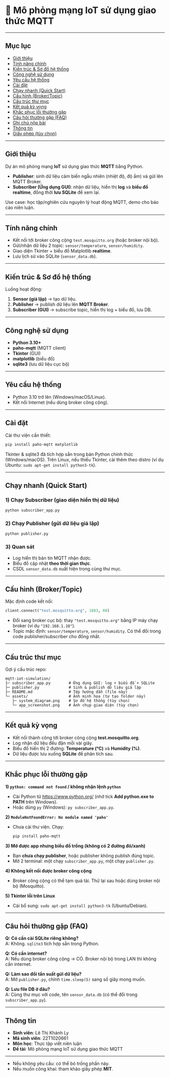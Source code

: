# 📡 Mô phỏng mạng IoT sử dụng giao thức MQTT

---

## Mục lục
- [Giới thiệu](#giới-thiệu)
- [Tính năng chính](#tính-năng-chính)
- [Kiến trúc & Sơ đồ hệ thống](#kiến-trúc--sơ-đồ-hệ-thống)
- [Công nghệ sử dụng](#công-nghệ-sử-dụng)
- [Yêu cầu hệ thống](#yêu-cầu-hệ-thống)
- [Cài đặt](#cài-đặt)
- [Chạy nhanh (Quick Start)](#chạy-nhanh-quick-start)
- [Cấu hình (Broker/Topic)](#cấu-hình-brokertopic)
- [Cấu trúc thư mục](#cấu-trúc-thư-mục)
- [Kết quả kỳ vọng](#kết-quả-kỳ-vọng)
- [Khắc phục lỗi thường gặp](#khắc-phục-lỗi-thường-gặp)
- [Câu hỏi thường gặp (FAQ)](#câu-hỏi-thường-gặp-faq)
- [Ghi chú nộp bài](#ghi-chú-nộp-bài)
- [Thông tin](#thông-tin)
- [Giấy phép (tùy chọn)](#giấy-phép-tùy-chọn)

---

## Giới thiệu
Dự án mô phỏng mạng **IoT** sử dụng giao thức **MQTT** bằng Python.
- **Publisher**: sinh dữ liệu cảm biến ngẫu nhiên (nhiệt độ, độ ẩm) và gửi lên MQTT Broker.
- **Subscriber (Ứng dụng GUI)**: nhận dữ liệu, hiển thị **log** và **biểu đồ realtime**, đồng thời **lưu SQLite** để xem lại.

Use case: học tập/nghiên cứu nguyên lý hoạt động MQTT, demo cho báo cáo niên luận.

---

## Tính năng chính
- Kết nối tới broker công cộng `test.mosquitto.org` (hoặc broker nội bộ).
- Gửi/nhận dữ liệu 2 topic: `sensor/temperature`, `sensor/humidity`.
- Giao diện Tkinter + biểu đồ Matplotlib **realtime**.
- Lưu lịch sử vào SQLite (`sensor_data.db`).

---

## Kiến trúc & Sơ đồ hệ thống
Luồng hoạt động:
1. **Sensor (giả lập)** → tạo dữ liệu.
2. **Publisher** → publish dữ liệu lên **MQTT Broker**.
3. **Subscriber (GUI)** → subscribe topic, hiển thị log + biểu đồ, lưu DB.

---

## Công nghệ sử dụng
- **Python 3.10+**
- **paho-mqtt** (MQTT client)
- **Tkinter** (GUI)
- **matplotlib** (biểu đồ)
- **sqlite3** (lưu dữ liệu cục bộ)

---

## Yêu cầu hệ thống
- Python 3.10 trở lên (Windows/macOS/Linux).
- Kết nối Internet (nếu dùng broker công cộng).

---

## Cài đặt
Cài thư viện cần thiết:
```bash
pip install paho-mqtt matplotlib
```

Tkinter & sqlite3 đã tích hợp sẵn trong bản Python chính thức (Windows/macOS). Trên Linux, nếu thiếu Tkinter, cài thêm theo distro (ví dụ Ubuntu: `sudo apt-get install python3-tk`).

---

## Chạy nhanh (Quick Start)

### 1) Chạy Subscriber (giao diện hiển thị dữ liệu)
```bash
python subscriber_app.py
```

### 2) Chạy Publisher (gửi dữ liệu giả lập)
```bash
python publisher.py
```

### 3) Quan sát
- Log hiển thị bản tin MQTT nhận được.
- Biểu đồ cập nhật **theo thời gian thực**.
- CSDL `sensor_data.db` xuất hiện trong cùng thư mục.

---

## Cấu hình (Broker/Topic)
Mặc định code kết nối:
```python
client.connect("test.mosquitto.org", 1883, 60)
```
- Đổi sang broker cục bộ: thay `"test.mosquitto.org"` bằng IP máy chạy broker (ví dụ `"192.168.1.10"`).
- Topic mặc định: `sensor/temperature`, `sensor/humidity`. Có thể đổi trong code publisher/subscriber cho đồng nhất.

---

## Cấu trúc thư mục
Gợi ý cấu trúc repo:
```
mqtt-iot-simulation/
├─ subscriber_app.py        # Ứng dụng GUI: log + biểu đồ + SQLite
├─ publisher.py             # Sinh & publish dữ liệu giả lập
├─ README.md                # Tệp hướng dẫn (file này)
└─ assets/                  # Ảnh minh họa (tự tạo folder này)
   ├─ system_diagram.png    # Sơ đồ hệ thống (tùy chọn)
   └─ app_screenshot.png    # Ảnh chụp giao diện (tùy chọn)
```

---

## Kết quả kỳ vọng
- Kết nối thành công tới broker công cộng **test.mosquitto.org**.
- Log nhận dữ liệu đều đặn mỗi vài giây.
- Biểu đồ hiển thị 2 đường: **Temperature (°C)** và **Humidity (%)**.
- Dữ liệu được lưu xuống **SQLite** để phân tích sau.

---

## Khắc phục lỗi thường gặp

**1) `python: command not found` / không nhận lệnh `python`**
- Cài Python từ https://www.python.org/ (nhớ tick **Add python.exe to PATH** trên Windows).
- Hoặc dùng `py` (Windows): `py subscriber_app.py`.

**2) `ModuleNotFoundError: No module named 'paho'`**
- Chưa cài thư viện. Chạy:
  ```bash
  pip install paho-mqtt
  ```

**3) Mở được app nhưng biểu đồ trống (không có 2 đường đỏ/xanh)**  
- Bạn **chưa chạy publisher**, hoặc publisher không publish đúng topic.
- Mở 2 terminal: một chạy `subscriber_app.py`, một chạy `publisher.py`.

**4) Không kết nối được broker công cộng**
- Broker công cộng có thể tạm quá tải. Thử lại sau hoặc dùng broker nội bộ (Mosquitto).

**5) Tkinter lỗi trên Linux**
- Cài bổ sung: `sudo apt-get install python3-tk` (Ubuntu/Debian).

---

## Câu hỏi thường gặp (FAQ)

**Q: Có cần cài SQLite riêng không?**  
A: Không. `sqlite3` tích hợp sẵn trong Python.

**Q: Có cần internet?**  
A: Nếu dùng broker công cộng → CÓ. Broker nội bộ trong LAN thì không cần internet.

**Q: Làm sao đổi tần suất gửi dữ liệu?**  
A: Mở `publisher.py`, chỉnh `time.sleep(5)` sang số giây mong muốn.

**Q: Lưu file DB ở đâu?**  
A: Cùng thư mục với code, tên `sensor_data.db` (có thể đổi trong `subscriber_app.py`).


---

## Thông tin
- **Sinh viên**: Lê Thị Khánh Ly
- **Mã sinh viên**: 22T1020661
- **Môn học**: Thực tập viết niên luận
- **Đề tài**: Mô phỏng mạng IoT sử dụng giao thức MQTT

---
- Nếu không yêu cầu: có thể bỏ trống phần này.
- Nếu muốn công khai: tham khảo giấy phép **MIT**.
